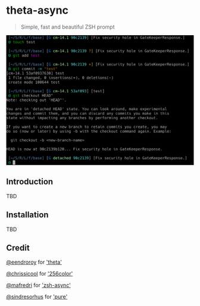 # theta-async
> Simple, fast and beautiful ZSH prompt

<img src="screenshot.png" width="864">

## Introduction
TBD

## Installation
TBD

## Credit
[@eendroroy](https://github.com/eendroroy) for ['theta'](https://github.com/eendroroy/theta)

[@chrissicool](https://github.com/chrissicool) for ['256color'](https://github.com/chrissicool/zsh-256color)

[@mafredri](https://github.com/mafredri) for ['zsh-async'](https://github.com/mafredri/zsh-async)

[@sindresorhus](https://github.com/sindresorhus) for ['pure'](https://github.com/sindresorhus/pure)
